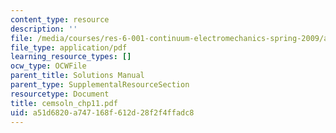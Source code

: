 ```yaml
---
content_type: resource
description: ''
file: /media/courses/res-6-001-continuum-electromechanics-spring-2009/a51d6820a747168f612d28f2f4ffadc8_cemsoln_chp11.pdf
file_type: application/pdf
learning_resource_types: []
ocw_type: OCWFile
parent_title: Solutions Manual
parent_type: SupplementalResourceSection
resourcetype: Document
title: cemsoln_chp11.pdf
uid: a51d6820-a747-168f-612d-28f2f4ffadc8
---
```

